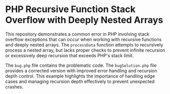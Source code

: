 # PHP Recursive Function Stack Overflow with Deeply Nested Arrays

This repository demonstrates a common error in PHP involving stack overflow exceptions that can occur when working with recursive functions and deeply nested arrays.  The `processData` function attempts to recursively process a nested array, but lacks proper checks to prevent infinite recursion or excessively deep recursion that exceeds PHP's stack limit.

The `bug.php` file contains the problematic code. The `bugSolution.php` file provides a corrected version with improved error handling and recursion depth control.  This example highlights the importance of handling edge cases and managing recursion depth effectively to prevent unexpected crashes.